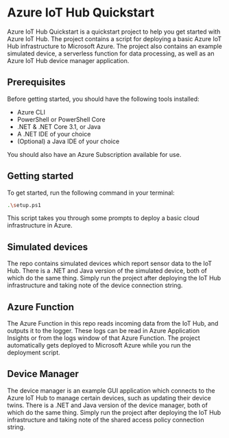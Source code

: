 # Azure IoT Hub Quickstart
Azure IoT Hub Quickstart is a quickstart project to help you get started with Azure IoT Hub. The project contains a script for deploying a basic Azure IoT Hub infrastructure to Microsoft Azure. The project also contains an example simulated device, a serverless function for data processing, as well as an Azure IoT Hub device manager application.

## Prerequisites
Before getting started, you should have the following tools installed:
- Azure CLI
- PowerShell or PowerShell Core
- .NET & .NET Core 3.1, or Java
- A .NET IDE of your choice
- (Optional) a Java IDE of your choice

You should also have an Azure Subscription available for use.

## Getting started
To get started, run the following command in your terminal:
```sh
.\setup.ps1
```
This script takes you through some prompts to deploy a basic cloud infrastructure in Azure.

## Simulated devices
The repo contains simulated devices which report sensor data to the IoT Hub. There is a .NET and Java version of the simulated device, both of which do the same thing. Simply run the project after deploying the IoT Hub infrastructure and taking note of the device connection string.

## Azure Function
The Azure Function in this repo reads incoming data from the IoT Hub, and outputs it to the logger. These logs can be read in Azure Application Insights or from the logs window of that Azure Function. The project automatically gets deployed to Microsoft Azure while you run the deployment script.

## Device Manager
The device manager is an example GUI application which connects to the Azure IoT Hub to manage certain devices, such as updating their device twins. There is a .NET and Java version of the device manager, both of which do the same thing. Simply run the project after deploying the IoT Hub infrastructure and taking note of the shared access policy connection string.